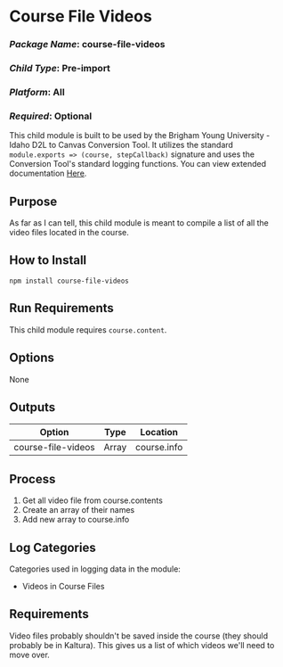 # Course File Videos
### *Package Name*: course-file-videos
### *Child Type*: Pre-import
### *Platform*: All
### *Required*: Optional

This child module is built to be used by the Brigham Young University - Idaho D2L to Canvas Conversion Tool. It utilizes the standard `module.exports => (course, stepCallback)` signature and uses the Conversion Tool's standard logging functions. You can view extended documentation [Here](https://github.com/byuitechops/d2l-to-canvas-conversion-tool/tree/master/documentation).

## Purpose
As far as I can tell, this child module is meant to compile a list of all the video files located in the course.

## How to Install

```
npm install course-file-videos
```

## Run Requirements
This child module requires `course.content`.

## Options
None

## Outputs
| Option | Type | Location |
|--------|--------|-------------|
|course-file-videos| Array | course.info|

## Process
1. Get all video file from course.contents
2. Create an array of their names
3. Add new array to course.info

## Log Categories
Categories used in logging data in the module:
- Videos in Course Files

## Requirements
Video files probably shouldn't be saved inside the course (they should probably be in Kaltura). This gives us a list of which videos we'll need to move over.